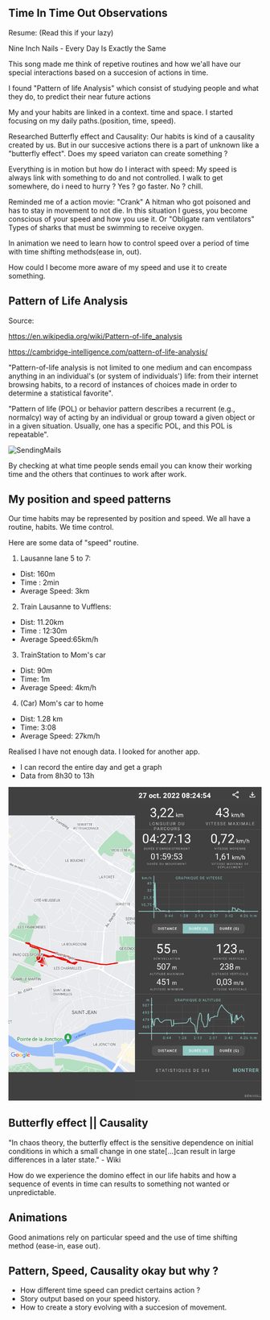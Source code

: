 ## Time In Time Out Observations

Resume: (Read this if your lazy)

Nine Inch Nails - Every Day Is Exactly the Same

This song made me think of repetive routines and how we'all have our special interactions based on a succesion of actions in time.

I found "Pattern of life Analysis" which consist of studying people and what they do, to predict their near future actions

My and your habits are linked in a context. time and space. I started focusing on my daily paths.(position, time, speed).

Researched Butterfly effect and Causality: Our habits is kind of a causality created by us. But in our succesive actions there is a part of unknown like a "butterfly effect". Does my speed variaton can create something ?

Everything is in motion but how do I interact with speed: My speed is always link with something to do and not controlled. I walk to get somewhere, do i need to hurry ? Yes ? go faster. No ? chill. 

Reminded me of a action movie: "Crank" A hitman who got poisoned and has to stay in movement to not die. In this situation I guess, you become conscious of your speed and how you use it. Or "Obligate ram ventilators" Types of sharks that must be swimming to receive oxygen.

In animation we need to learn how to control speed over a period of time with time shifting methods(ease in, out). 

How could I become more aware of my speed and use it to create something.

 
## Pattern of Life Analysis

Source:

https://en.wikipedia.org/wiki/Pattern-of-life_analysis

https://cambridge-intelligence.com/pattern-of-life-analysis/

"Pattern-of-life analysis is not limited to one medium and can encompass anything in an individual's (or system of individuals') life: from their internet browsing habits, to a record of instances of choices made in order to determine a statistical favorite".

 "Pattern of life (POL) or behavior pattern describes a recurrent (e.g., normalcy) way of acting by an individual or group toward a given object or in a given situation. Usually, one has a specific POL, and this POL is repeatable".

 ![SendingMails](https://cambridge-intelligence.com/wp-content/uploads/2021/01/6-scale-wrapping-by-time-of-day-min.png)

 By checking at what time people sends email you can know their working time and the others that continues to work after work.


## My position and speed patterns

Our time habits may be represented by position and speed.
We all have a routine, habits. We time control. 

Here are some data of "speed" routine.

1) Lausanne lane 5 to 7:
- Dist: 160m
- Time : 2min
- Average Speed: 3km

2) Train Lausanne to Vufflens:
- Dist: 11.20km
- Time : 12:30m
- Average Speed:65km/h

3) TrainStation to Mom's car
- Dist: 90m
- Time: 1m
- Average Speed: 4km/h

4) (Car) Mom's car to home
- Dist: 1.28 km
- Time: 3:08
- Average Speed: 27km/h

Realised I have not enough data. I looked for another app.

- I can record the entire day and get a graph
- Data from 8h30 to 13h

![Data](img/Geo-Tracker-2022-10-27-12-52-09.png)


## Butterfly effect || Causality

"In chaos theory, the butterfly effect is the sensitive dependence on initial conditions in which a small change in one state[...]can result in large differences in a later state." - Wiki

How do we experience the domino effect in our life habits and how a sequence of events in time can results to something not wanted or unpredictable.


## Animations

Good animations rely on particular speed and the use of time shifting method (ease-in, ease out).



 ## Pattern, Speed, Causality okay but why ?

 - How different time speed can predict certains action ?
 - Story output based on your speed history.
 - How to create a story evolving with a succesion of movement.

